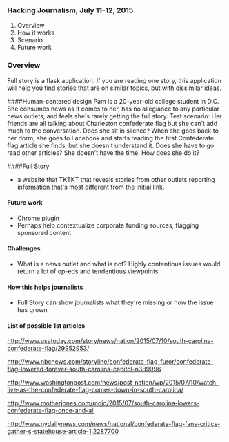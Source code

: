 ### Hacking Journalism, July 11-12, 2015

1. Overview
2. How it works 
3. Scenario 
4. Future work


### Overview 
Full story is a flask application. 
If you are reading one story, this application will help you find stories that are on similar topics, but with dissimilar ideas.

####Human-centered design 
Pam is a 20-year-old college student in D.C.
She consumes news as it comes to her, has no allegiance to any particular news outlets, and feels she's rarely getting the full story. 
Test scenario: Her friends are all talking about Charleston confederate flag but she can't add much to the conversation. Does she sit in silence?
When she goes back to her dorm, she goes to Facebook and starts reading the first Confederate flag article she finds, but she doesn't understand it. 
Does she have to go read other articles? She doesn't have the time. 
How does she do it?

####Full Story
- a website that TKTKT that reveals stories from other outlets reporting information that's most different from the initial link.

#### Future work
- Chrome plugin
- Perhaps help contextualize corporate funding sources, flagging sponsored content

#### Challenges
- What is a news outlet and what is not? Highly contentious issues would return a lot of op-eds and tendentious viewpoints. 

#### How this helps journalists
- Full Story can show journalists what they're missing or how the issue has grown

#### List of possible 1st articles

http://www.usatoday.com/story/news/nation/2015/07/10/south-carolina-confederate-flag/29952953/

http://www.nbcnews.com/storyline/confederate-flag-furor/confederate-flag-lowered-forever-south-carolina-capitol-n389996

http://www.washingtonpost.com/news/post-nation/wp/2015/07/10/watch-live-as-the-confederate-flag-comes-down-in-south-carolina/

http://www.motherjones.com/mojo/2015/07/south-carolina-lowers-confederate-flag-once-and-all

http://www.nydailynews.com/news/national/confederate-flag-fans-critics-gather-s-statehouse-article-1.2287700

